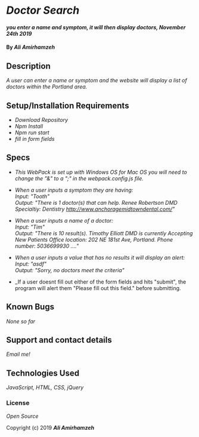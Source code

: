 # _Doctor Search_

#### _you enter a name and symptom, it will then display doctors, November 24th 2019_

#### By _**Ali Amirhamzeh**_

## Description

_A user can enter a name or symptom and the website will display a list of doctors within the Portland area._

## Setup/Installation Requirements

* _Download Repository_
* _Npm Install_
* _Npm run start_
* _fill in form fields_

## Specs
* _This WebPack is set up with Windows OS for Mac OS you will need to change the "&" to a ";" in the webpack.config.js file._

* _When a user inputs a symptom they are having: <br>
  Input: "Tooth" <br>
  Output: "There is 1 doctor(s) that can help.
          Renee Robertson DMD Specialtiy: Dentistry
          http://www.anchoragemidtowndental.com/"_

* _When a user inputs a name of a doctor: <br>
  Input: "Tim" <br>
  Output: "There is 10 result(s).
            Timothy Elliott DMD is currently Accepting New Patients
            Office location: 202 NE 181st Ave, Portland.
            Phone number: 5036699930
            ...."_

* _When a user inputs a value that has no results it will display an alert: <br>
  Input: "asdf" <br>
  Output: "Sorry, no doctors meet the criteria"_

* _If a user doesnt fill out either of the form fields and hits "submit", the program will alert them "Please fill out this field." before submitting.


## Known Bugs

_None so far_

## Support and contact details

_Email me!_

## Technologies Used

_JavaScript, HTML, CSS, jQuery_

### License

*Open Source*

Copyright (c) 2019 **_Ali Amirhamzeh_**
